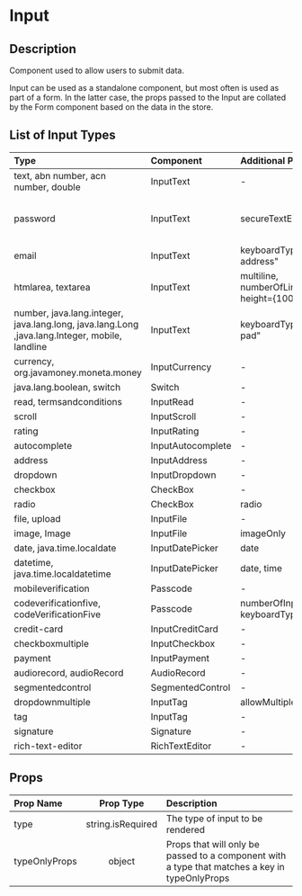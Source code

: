# Input

## Description

Component used to allow users to submit data.

Input can be used as a standalone component, but most often is used as part of a form. In the latter case, the props passed to the Input are collated by the Form component based on the data in the store.

## List of Input Types

| Type | Component | Additional Props | Description |
|:-----|:----------|:------------| :------------|
| text, abn number, acn number, double | InputText | - | Plain text field |
| password | InputText | secureTextEntry | Text field, but with hidden characters |
| email | InputText | keyboardType="email-address" |  |
| htmlarea, textarea | InputText | multiline, numberOfLines={3}, height={100} |  |
| number, java.lang.integer, java.lang.long, java.lang.Long ,java.lang.Integer, mobile, landline | InputText | keyboardType="phone-pad" |  |
| currency, org.javamoney.moneta.money | InputCurrency | - |  |
| java.lang.boolean, switch | Switch | - |  |
| read, termsandconditions | InputRead | - |  |
| scroll | InputScroll | - |  |
| rating | InputRating | - |  |
| autocomplete | InputAutocomplete | - |  |
| address | InputAddress | - |  |
| dropdown | InputDropdown | - |  |
| checkbox | CheckBox | - |  |
| radio | CheckBox | radio |  |
| file, upload | InputFile | - |  |
| image, Image | InputFile | imageOnly |  |
| date, java.time.localdate | InputDatePicker | date |  |
| datetime, java.time.localdatetime | InputDatePicker | date, time |  |
| mobileverification | Passcode | - |  |
| codeverificationfive, codeVerificationFive | Passcode | numberOfInputs={5}, keyboardType="default" |  |
| credit-card | InputCreditCard | - |  |
| checkboxmultiple | InputCheckbox | - |  |
| payment | InputPayment | - |  |
| audiorecord, audioRecord | AudioRecord | - |  |
| segmentedcontrol | SegmentedControl | - |  |
| dropdownmultiple | InputTag | allowMultipleSelection |  |
| tag | InputTag | - |  |
| signature | Signature | - |  |
| rich-text-editor | RichTextEditor | - |  |

## Props

| Prop Name | Prop Type | Description |
| :-------- | :-------: | :---------- |
| type | string.isRequired | The type of input to be rendered |
| typeOnlyProps | object | Props that will only be passed to a component with a type that matches a key in typeOnlyProps |